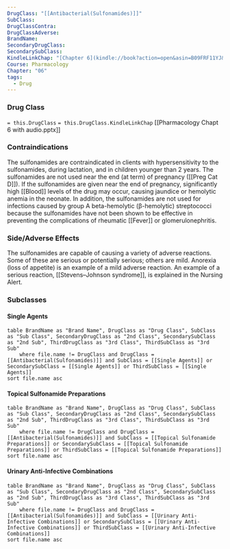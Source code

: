 ```yaml
---
DrugClass: "[[Antibacterial(Sulfonamides)]]"
SubClass: 
DrugClassContra: 
DrugClassAdverse: 
BrandName: 
SecondaryDrugClass: 
SecondarySubClass: 
KindleLinkChap: "[Chapter 6](kindle://book?action=open&asin=B09FRF11YJ&location=3015)"
Course: Pharmacology
Chapter: "06"
tags:
  - Drug
---
```

### Drug Class 
`= this.DrugClass`
	`= this.DrugClass.KindleLinkChap`
[[Pharmacology Chapt 6 with audio.pptx]]
### Contraindications
The sulfonamides are contraindicated in clients with hypersensitivity to the sulfonamides, during lactation, and in children younger than 2 years. The sulfonamides are not used near the end (at term) of pregnancy ([[Preg Cat D]]). If the sulfonamides are given near the end of pregnancy, significantly high [[Blood]] levels of the drug may occur, causing jaundice or hemolytic anemia in the neonate. In addition, the sulfonamides are not used for infections caused by group A beta-hemolytic (β-hemolytic) streptococci because the sulfonamides have not been shown to be effective in preventing the complications of rheumatic [[Fever]] or glomerulonephritis.

### Side/Adverse Effects 
The sulfonamides are capable of causing a variety of adverse reactions. Some of these are serious or potentially serious; others are mild. Anorexia (loss of appetite) is an example of a mild adverse reaction. An example of a serious reaction, [[Stevens–Johnson syndrome]], is explained in the Nursing Alert.

### Subclasses

#### Single Agents 
```dataview
table BrandName as "Brand Name", DrugClass as "Drug Class", SubClass as "Sub Class", SecondaryDrugClass as "2nd Class", SecondarySubClass as "2nd Sub", ThirdDrugClass as "3rd Class", ThirdSubClass as "3rd Sub"
	where file.name != DrugClass and DrugClass = [[Antibacterial(Sulfonamides)]] and SubClass = [[Single Agents]] or SecondarySubClass = [[Single Agents]] or ThirdSubClass = [[Single Agents]]
sort file.name asc
```

#### Topical Sulfonamide Preparations
```dataview
table BrandName as "Brand Name", DrugClass as "Drug Class", SubClass as "Sub Class", SecondaryDrugClass as "2nd Class", SecondarySubClass as "2nd Sub", ThirdDrugClass as "3rd Class", ThirdSubClass as "3rd Sub" 
	where file.name != DrugClass and DrugClass = [[Antibacterial(Sulfonamides)]] and SubClass = [[Topical Sulfonamide Preparations]] or SecondarySubClass = [[Topical Sulfonamide Preparations]] or ThirdSubClass = [[Topical Sulfonamide Preparations]]
sort file.name asc
```

#### Urinary Anti-Infective Combinations
```dataview
table BrandName as "Brand Name", DrugClass as "Drug Class", SubClass as "Sub Class", SecondaryDrugClass as "2nd Class", SecondarySubClass as "2nd Sub", ThirdDrugClass as "3rd Class", ThirdSubClass as "3rd Sub" 
	where file.name != DrugClass and DrugClass = [[Antibacterial(Sulfonamides)]] and SubClass = [[Urinary Anti-Infective Combinations]] or SecondarySubClass = [[Urinary Anti-Infective Combinations]] or ThirdSubClass = [[Urinary Anti-Infective Combinations]]
sort file.name asc
```
